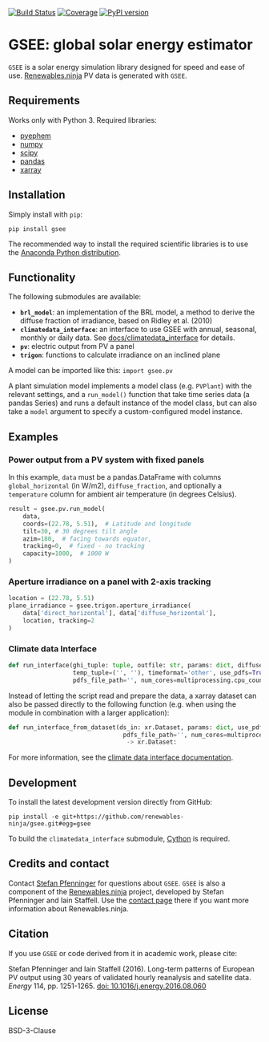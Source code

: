 [![Build Status](https://img.shields.io/travis/com/renewables-ninja/gsee/master.svg?style=flat-square)](https://travis-ci.com/renewables-ninja/gsee) [![Coverage](https://img.shields.io/coveralls/renewables-ninja/gsee.svg?style=flat-square)](https://coveralls.io/r/renewables-ninja/gsee) [![PyPI version](https://img.shields.io/pypi/v/gsee.svg?style=flat-square)](https://pypi.python.org/pypi/gsee)

# GSEE: global solar energy estimator

`GSEE` is a solar energy simulation library designed for speed and ease of use. [Renewables.ninja](https://www.renewables.ninja/) PV data is generated with `GSEE`.

## Requirements

Works only with Python 3. Required libraries:

* [pyephem](https://pypi.org/project/ephem/)
* [numpy](https://numpy.org/)
* [scipy](https://scipy.org/)
* [pandas](https://pandas.pydata.org/)
* [xarray](https://xarray.pydata.org/)

## Installation

Simply install with `pip`:

    pip install gsee

The recommended way to install the required scientific libraries is to use the [Anaconda Python distribution](https://www.continuum.io/downloads).

## Functionality

The following submodules are available:

* __``brl_model``__: an implementation of the BRL model, a method to derive the diffuse fraction of irradiance, based on Ridley et al. (2010)
* __``climatedata_interface``__: an interface to use GSEE with annual, seasonal, monthly or daily data. See [docs/climatedata_interface](docs/climatedata_interface.md) for details.
* __``pv``__: electric output from PV a panel
* __``trigon``__: functions to calculate irradiance on an inclined plane

A model can be imported like this: ``import gsee.pv``

A plant simulation model implements a model class (e.g. ``PVPlant``) with the relevant settings, and a ``run_model()`` function that take time series data (a pandas Series) and runs a default instance of the model class, but can also take a ``model`` argument to specify a custom-configured model instance.

## Examples

### Power output from a PV system with fixed panels

In this example, ``data`` must be a pandas.DataFrame with columns ``global_horizontal`` (in W/m2), ``diffuse_fraction``, and optionally a ``temperature`` column for ambient air temperature (in degrees Celsius).

```python
result = gsee.pv.run_model(
    data,
    coords=(22.78, 5.51),  # Latitude and longitude
    tilt=30, # 30 degrees tilt angle
    azim=180,  # facing towards equator,
    tracking=0,  # fixed - no tracking
    capacity=1000,  # 1000 W
)
```

### Aperture irradiance on a panel with 2-axis tracking

```python
location = (22.78, 5.51)
plane_irradiance = gsee.trigon.aperture_irradiance(
    data['direct_horizontal'], data['diffuse_horizontal'],
    location, tracking=2
)
```

### Climate data Interface

```python
def run_interface(ghi_tuple: tuple, outfile: str, params: dict, diffuse_tuple=('', ''),
                  temp_tuple=('', ''), timeformat='other', use_pdfs=True,
                  pdfs_file_path='', num_cores=multiprocessing.cpu_count()):
```

Instead of letting the script read and prepare the data, a xarray dataset can also be passed directly to the following function (e.g. when using the module in combination with a larger application):

```python
def run_interface_from_dataset(ds_in: xr.Dataset, params: dict, use_pdfs=True,
                                pdfs_file_path='', num_cores=multiprocessing.cpu_count())
                                 -> xr.Dataset:
```

For more information, see the [climate data interface documentation](docs/climatedata-interface.md).

## Development

To install the latest development version directly from GitHub:

    pip install -e git+https://github.com/renewables-ninja/gsee.git#egg=gsee

To build the `climatedata_interface` submodule, [Cython](http://cython.org/) is required.

## Credits and contact

Contact [Stefan Pfenninger](mailto:stefan.pfenninger@usys.ethz.ch) for questions about `GSEE`. `GSEE` is also a component of the [Renewables.ninja](https://www.renewables.ninja) project, developed by Stefan Pfenninger and Iain Staffell. Use the [contact page](https://www.renewables.ninja/about) there if you want more information about Renewables.ninja.

## Citation

If you use `GSEE` or code derived from it in academic work, please cite:

Stefan Pfenninger and Iain Staffell (2016). Long-term patterns of European PV output using 30 years of validated hourly reanalysis and satellite data. *Energy* 114, pp. 1251-1265. [doi: 10.1016/j.energy.2016.08.060](https://doi.org/10.1016/j.energy.2016.08.060)

## License

BSD-3-Clause
